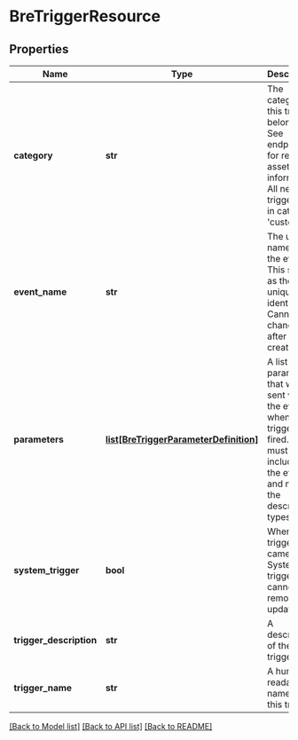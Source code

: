 # BreTriggerResource

## Properties
Name | Type | Description | Notes
------------ | ------------- | ------------- | -------------
**category** | **str** | The category this trigger belongs to. See endpoints for related asset information. All new triggers are in category &#39;custom&#39; | [optional] 
**event_name** | **str** | The unique name for the event. This serves as the unique identifier. Cannot be changed after creation | 
**parameters** | [**list[BreTriggerParameterDefinition]**](BreTriggerParameterDefinition.md) | A list af parameters that will be sent with the event when the trigger is fired. These must be included in the event and match the described types | [optional] 
**system_trigger** | **bool** | Where this trigger came from. System triggers cannot be removed or updated | [optional] 
**trigger_description** | **str** | A description of the trigger | 
**trigger_name** | **str** | A human readable name for this trigger | 

[[Back to Model list]](../README.md#documentation-for-models) [[Back to API list]](../README.md#documentation-for-api-endpoints) [[Back to README]](../README.md)


